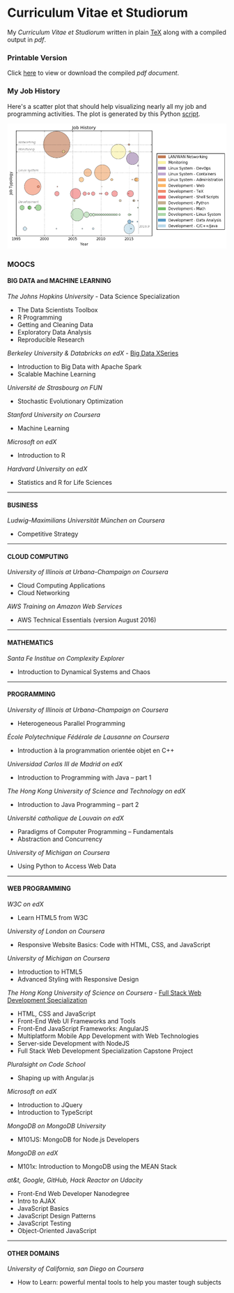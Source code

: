 # Curriculum Vitae et Studiorum

My _Curriculum Vitae et Studiorum_ written in plain [TeX] along with a compiled output in _pdf_.

### Printable Version

Click [here](https://github.com/madrisan/cv/blob/master/dmadrisan_cv_en.pdf)
to view or download the compiled *pdf document*.

### My Job History

Here's a scatter plot that should help visualizing nearly all my job and programming activities.
The plot is generated by this Python [script][experiences-plot-py].

![alt tag][experiences-plot]

[pdf-icon]: https://upload.wikimedia.org/wikipedia/commons/thumb/2/22/Pdf_icon.png/55px-Pdf_icon.png
[tex]: https://en.wikipedia.org/wiki/TeX
[experiences-plot]: https://github.com/madrisan/cv/blob/master/images/experiences.png
[experiences-plot-py]: https://github.com/madrisan/cv/blob/master/scripts/plot-experiences.py

### MOOCS

#### BIG DATA and MACHINE LEARNING

_The Johns Hopkins University_ - Data Science Specialization
* The Data Scientists Toolbox
* R Programming
* Getting and Cleaning Data
* Exploratory Data Analysis
* Reproducible Research

_Berkeley University & Databricks on edX_ - [Big Data XSeries][BerkeleyX_bigdata]
* Introduction to Big Data with Apache Spark
* Scalable Machine Learning

_Université de Strasbourg on FUN_
* Stochastic Evolutionary Optimization

_Stanford University on Coursera_
* Machine Learning

_Microsoft on edX_
* Introduction to R

_Hardvard University on edX_
* Statistics and R for Life Sciences

---

#### BUSINESS

_Ludwig–Maximilians Universität München on Coursera_
* Competitive Strategy

---

#### CLOUD COMPUTING

_University of Illinois at Urbana-Champaign on Coursera_
* Cloud Computing Applications
* Cloud Networking

_AWS Training on Amazon Web Services_
* AWS Technical Essentials (version August 2016)

---

#### MATHEMATICS

_Santa Fe Institue on Complexity Explorer_
* Introduction to Dynamical Systems and Chaos

---

#### PROGRAMMING

_University of Illinois at Urbana-Champaign on Coursera_
* Heterogeneous Parallel Programming

_École Polytechnique Fédérale de Lausanne on Coursera_
* Introduction à la programmation orientée objet en C++

_Universidad Carlos III de Madrid on edX_
* Introduction to Programming with Java – part 1

_The Hong Kong University of Science and Technology on edX_
* Introduction to Java Programming – part 2

_Université catholique de Louvain on edX_
* Paradigms of Computer Programming – Fundamentals
* Abstraction and Concurrency

_University of Michigan on Coursera_
* Using Python to Access Web Data

---

#### WEB PROGRAMMING

_W3C on edX_
* Learn HTML5 from W3C

_University of London on Coursera_
* Responsive Website Basics: Code with HTML, CSS, and JavaScript

_University of Michigan on Coursera_
* Introduction to HTML5
* Advanced Styling with Responsive Design

_The Hong Kong University of Science on Coursera_ - [Full Stack Web Development Specialization][HKU_fullstack]
* HTML, CSS and JavaScript
* Front-End Web UI Frameworks and Tools
* Front-End JavaScript Frameworks: AngularJS
* Multiplatform Mobile App Development with Web Technologies
* Server-side Development with NodeJS
* Full Stack Web Development Specialization Capstone Project

_Pluralsight on Code School_
* Shaping up with Angular.js

_Microsoft on edX_
* Introduction to JQuery
* Introduction to TypeScript

_MongoDB on MongoDB University_
* M101JS: MongoDB for Node.js Developers

_MongoDB on edX_
* M101x: Introduction to MongoDB using the MEAN Stack

_at&t, Google, GitHub, Hack Reactor on Udacity_
* Front-End Web Developer Nanodegree
* Intro to AJAX
* JavaScript Basics
* JavaScript Design Patterns
* JavaScript Testing
* Object-Oriented JavaScript

---

#### OTHER DOMAINS

_University of California, san Diego on Coursera_
* How to Learn: powerful mental tools to help you master tough subjects

[BerkeleyX_bigdata]: https://verify.edx.org/cert/5f679d1b934b491193aa051c46d969fe
[HKU_fullstack]: https://www.coursera.org/account/accomplishments/specialization/MLX77ZCECS39
